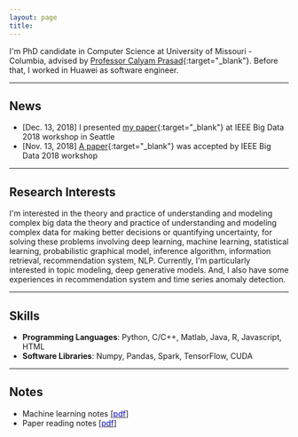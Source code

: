 ```yaml
---
layout: page
title:
---
```


I'm PhD candidate in Computer Science at University of Missouri - Columbia, advised by [Professor Calyam Prasad](http://faculty.missouri.edu/calyamp/){:target="_blank"}. Before that, I worked in Huawei as software engineer. 

---

## News
* [Dec. 13, 2018] I presented [my paper](publication/#paper-dstp){:target="_blank"} at IEEE Big Data 2018 workshop in Seattle
* [Nov. 13, 2018] [A paper](publication/#paper-dstp){:target="_blank"} was accepted by IEEE Big Data 2018 workshop

---

## Research Interests
I'm interested in the theory and practice of understanding and modeling complex big data the theory and practice of understanding and modeling complex data for making better decisions or quantifying uncertainty, for solving these problems involving deep learning, machine learning, statistical learning, probabilistic graphical model, inference algorithm, information retrieval, recommendation system, NLP. Currently, I'm particularly interested in topic modeling, deep generative models. And, I also have some experiences in recommendation system and time series anomaly detection.

---

## Skills
* **Programming Languages**: Python, C/C++, Matlab, Java, R, Javascript, HTML
* **Software Libraries**: Numpy, Pandas, Spark, TensorFlow, CUDA

---

## Notes
* Machine learning notes [[<span style="color:blue">pdf</span>]](https://github.com/zhangyuanxun/me/raw/gh-pages/docs/notes/Machine_Learning_Notes.pdf)
* Paper reading notes [[<span style="color:blue">pdf</span>]](https://github.com/zhangyuanxun/me/raw/gh-pages/docs/notes/Papers_Reading_Notes.pdf)

<!-- There are currently two themes built on Poole:

* [Hyde](http://hyde.getpoole.com)
* [Lanyon](http://lanyon.getpoole.com)

Learn more and contribute on [GitHub](https://github.com/poole).

## Setup

Some fun facts about the setup of this project include:

* Built for [Jekyll](http://jekyllrb.com)
* Developed on GitHub and hosted for free on [GitHub Pages](https://pages.github.com)
* Coded with [Sublime Text 2](http://sublimetext.com), an amazing code editor
* Designed and developed while listening to music like [Blood Bros Trilogy](https://soundcloud.com/maddecent/sets/blood-bros-series)

Have questions or suggestions? Feel free to [open an issue on GitHub](https://github.com/poole/issues/new) or [ask me on Twitter](https://twitter.com/mdo).

Thanks for reading!
 -->